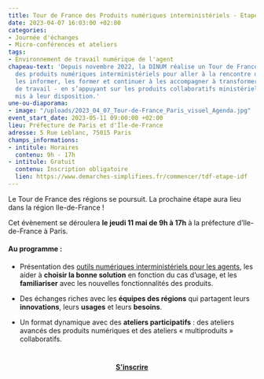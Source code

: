 ```yaml
---
title: Tour de France des Produits numériques interministériels - Etape Île-de-France
date: 2023-04-07 16:03:00 +02:00
categories:
- Journée d'échanges
- Micro-conférences et ateliers
tags:
- Environnement de travail numérique de l'agent
chapeau-text: 'Depuis novembre 2022, la DINUM réalise un Tour de France des régions
  des produits numériques interministériels pour aller à la rencontre des agents :
  les informer, les former et continuer à les accompagner à transformer les méthodes
  de travail - en s’appuyant sur les produits collaboratifs ministériels et interministériels
  mis à leur disposition.'
une-ou-diaporama:
- image: "/uploads/2023_04_07_Tour-de-France_Paris_visuel_Agenda.jpg"
event_start_date: 2023-05-11 09:00:00 +02:00
lieu: Préfecture de Paris et d'Île-de-France
adresse: 5 Rue Leblanc, 75015 Paris
champs_informations:
- intitule: Horaires
  contenu: 9h - 17h
- intitule: Gratuit
  contenu: Inscription obligatoire
  lien: https://www.demarches-simplifiees.fr/commencer/tdf-etape-idf
---
```


Le Tour de France des régions se poursuit. La prochaine étape aura lieu dans la région Ile-de-France !

Cet évènement se déroulera **le jeudi 11 mai de 9h à 17h** à la préfecture d’Ile-de-France à Paris.

#### Au programme :

* Présentation des [outils numériques interministériels pour les agents](https://www.numerique.gouv.fr/outils-agents/), les aider à **choisir la bonne solution** en fonction du cas d’usage, et les **familiariser** avec les nouvelles fonctionnalités des produits.

* Des échanges riches avec les **équipes des régions** qui partagent leurs **innovations**, leurs **usages** et leurs **besoins**.

* Un format dynamique avec des **ateliers participatifs** : des ateliers avancés des produits numériques et des ateliers « multiproduits » collaboratifs.

<div align="center" style="margin-bottom: 15px; margin-top: 40px"><a href="https://www.demarches-simplifiees.fr/commencer/tdf-etape-idf" class="button" title="S'inscrire - Lien externe"><b>S'inscrire</b></a></div>